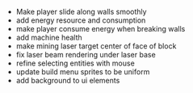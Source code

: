 - Make player slide along walls smoothly
- add energy resource and consumption
- make player consume energy when breaking walls
- add machine health
- make mining laser target center of face of block
- fix laser beam rendering under laser base
- refine selecting entities with mouse
- update build menu sprites to be uniform
- add background to ui elements